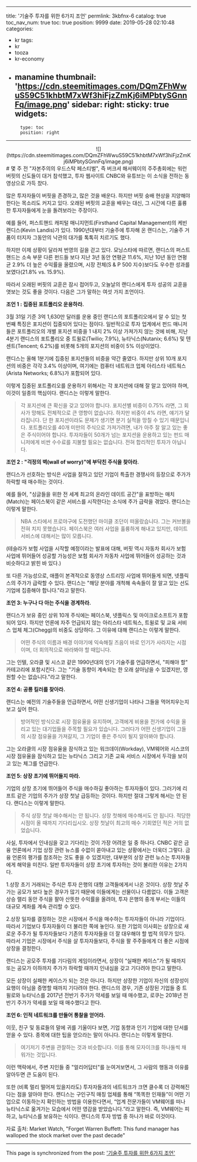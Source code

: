 
---
title: '기술주 투자를 위한 6가지 조언'
permlink: 3kbfnx-6
catalog: true
toc_nav_num: true
toc: true
position: 9999
date: 2019-05-28 02:10:48
categories:
- kr
tags:
- kr
- tooza
- kr-economy
- manamine
thumbnail: 'https://cdn.steemitimages.com/DQmZFhWwuS59C51khbtM7xWf3hiFjzZmKj6iMPbtySGnnFq/image.png'
sidebar:
    right:
        sticky: true
widgets:
    -
        type: toc
        position: right
---


<center>
![](https://cdn.steemitimages.com/DQmZFhWwuS59C51khbtM7xWf3hiFjzZmKj6iMPbtySGnnFq/image.png)
</center>
#
몇 주 전 "자본주의의 우드스탁 페스티벌", 즉 버크셔 해서웨이의 주주총회에는 워런 버핏의 신도들이 대거 참석했고, 투자 웹사이트 CNBC와 유튜브는 이 소식을 전하는 동영상으로 가득 찼다.​

많은 투자자들이 버핏을 존경하고, 많은 것을 배운다. 하지만 버핏 숭배 현상을 지양해야 한다는 목소리도 커지고 있다. 오래된 버핏의 교훈을 배우는 대신, 그 시간에 다른 훌륭한 투자자들에게 눈을 돌려보라는 주장이다.​

예를 들어, 퍼스트핸드 캐피털 매니지먼트(Firsthand Capital Management)의 케빈 랜디스(Kevin Landis)가 있다. 1990년대부터 기술주에 투자해 온 랜디스는, 기술주 거품이 터지자 그동안의 낙관의 대가를 톡톡히 치르기도 했다.​

하지만 이제 상황이 달라져 번영의 길을 걷고 있다. 모닝스타에 따르면, 랜디스의 퍼스트핸드는 소속 부문 다른 펀드들 보다 지난 3년 동안 연평균 11.6%, 지난 10년 동안 연평균 2.9% 더 높은 수익률을 올렸으며, 시장 전체(S & P 500 지수)보다도 우수한 성과를 보였다(21.8% vs. 15.9%).​

따라서 오래된 버핏의 교훈은 잠시 접어두고, 오늘날의 랜디스에게 투자 성공의 교훈을 엿보는 것도 좋을 것이다. 다음은 그가 말하는 여섯 가지 조언이다.​

**조언 1 : 집중된 포트폴리오 운용하라.**​

3월 31일 기준 3억 1,630만 달러를 운용 중인 랜디스의 포트폴리오에서 알 수 있는 첫 번째 특징은 포지션이 집중되어 있다는 점이다. 일반적으로 투자 업계에서 펀드 매니저들은 포트폴리오의 개별 포지션 비중을 1 내지 2% 이상 가져가지 않는 것에 비해, 지난 4분기 랜디스의 포트폴리오 중 트윌로(Twilio; 7.9%), 뉴타닉스(Nutanix; 6.6%) 및 텐센트(Tencent; 6.2%)를 비롯해 5개의 포지션의 비중이 5% 이상이었다.​

랜디스는 올해 1분기에 집중된 포지션들의 비중을 약간 줄였다. 하지만 상위 10개 포지션의 비중은 각각 3.4% 이상이며, 여기에는 컴퓨터 네트워크 업체 아리스타 네트웍스(Arista Networks; 6.8%)가 포함되어 있다.​

이렇게 집중된 포트폴리오를 운용하기 위해서는 각 포지션에 대해 잘 알고 있어야 하며, 이것이 일종의 핵심이다. 랜디스는 이렇게 말한다.

>각 포지션에 큰 확신을 갖고 있어야 합니다. 포지션별 비중이 0.75% 라면, 그 회사가 망해도 전체적으로 큰 영향이 없습니다. 하지만 비중이 4% 라면, 얘기가 달라집니다. 단 한 포지션이라도 문제가 생기면 분기 실적을 망칠 수 있기 때문입니다. 포트폴리오를 40개 미만의 주식으로 가져가려면, 내가 아주 잘 알고 있는 좋은 주식이어야 합니다. 투자자들이 50개가 넘는 포지션을 운용하고 있는 펀드 매니저에게 비싼 수수료를 지불할 필요는 없습니다. 전혀 합리적인 투자가 아닙니다.

**조언 2 : "걱정의 벽(wall of worry)"에 부닥친 주식을 찾아라.**​

랜디스가 선호하는 방식은 사업을 잘하고 있던 기업이 특출한 경쟁사의 등장으로 주가가 하락할 때 매수하는 것이다.​

예를 들어, "싱글들을 위한 전 세계 최고의 온라인 데이트 공간"을 표방하는 매치(Match)는 페이스북이 같은 서비스를 시작한다는 소식에 주가 급락을 겪었다. 랜디스는 이렇게 말한다.

>NBA 스타에서 프로야구에 도전했던 마이클 조던이 떠올랐습니다. 그는 커브볼을 전혀 치지 못했습니다. 페이스북은 여러 사업을 훌륭하게 해내고 있지만, 데이트 서비스에 대해서는 많이 모릅니다.

(테슬라가 보험 사업을 시작할 예정이라는 발표에 대해, 버핏 역시 자동차 회사가 보험 사업에 뛰어들어 성공할 가능성은 보험 회사가 자동차 사업에 뛰어들어 성공하는 것과 비슷하다고 밝힌 바 있다.)​

또 다른 가능성으로, 애플이 본격적으로 동영상 스트리밍 사업에 뛰어들게 되면, 넷플릭스의 주가가 급락할 수 있다. 랜디스는 "해당 분야를 개척해 속속들이 잘 알고 있는 선도 기업에 집중해야 합니다."라고 말한다.​

**조언 3: 누구나 다 아는 주식을 경계하라.**​

랜디스가 보유 중인 상위 10개 주식에는 페이스북, 넷플릭스 및 마이크로소프트가 포함되어 있다. 하지만 언론에 자주 언급되지 않는 아리스타 네트웍스, 트윌로 및 교육 서비스 업체 체그(Chegg)의 비중도 상당하다. 그 이유에 대해 랜디스는 이렇게 말한다.

>어떤 주식의 이름과 배경 이야기에 익숙해질 즈음이 바로 인기가 사라지는 시점이며, 더 회의적으로 바라봐야 할 때입니다.

그는 인텔, 오라클 및 시스코 같은 1990년대의 인기 기술주를 언급하면서, "피해야 할" 카테고리에 포함시킨다. 그는 "기술 동향이 계속되는 한 오래 살아남을 수 있겠지만, 영원할 수는 없습니다."라고 말한다.​

**조언 4: 공룡 킬러를 찾아라.**​

랜디스는 예전의 기술주들을 언급하면서, 어떤 신생기업이 나타나 그들을 먹어치우는지 보고 싶어 한다.

>방어적인 방식으로 시장 점유율을 유지하며, 고객에게 비용을 전가에 수익을 올리고 있는 대기업들을 주목할 필요가 있습니다. 그러다가 어떤 신생기업이 그들의 시장 점유율을 가져갈지, 그 기업이 좋은 주식이 될지 알아봐야 합니다.

그는 오라클의 시장 점유율을 잠식하고 있는 워크데이(Workday), VM웨어와 시스코의 시장 점유율을 잠식하고 있는 뉴타닉스 그리고 기존 교육 서비스 시장에서 두각을 보이고 있는 체그를 언급한다.​

**조언 5: 상장 초기에 뛰어들지 마라.**​

기업의 상장 초기에 뛰어들어 주식을 매수하길 좋아하는 투자자들이 있다. 그러기에 리프트 같은 기업의 주가가 상장 첫날 급등하는 것이다. 하지만 절대 그렇게 해서는 안 된다. 랜디스는 이렇게 말한다.

>주식 상장 첫날 매수해서는 안 됩니다. 상장 첫해에 매수해서도 안 됩니다. 적당한 시점이 올 때까지 기다리십시오. 상장 첫날이 최고의 매수 기회였던 적은 거의 없었습니다.

사실, 투자에서 인내심을 갖고 기다리는 것이 가장 어려운 일 중 하나다. CNBC 같은 금융 언론에서 기업 상장 관련 뉴스를 수없이 쏟아내고 있는 상황에서는 더욱더 그렇다. 금융 언론의 평가를 참조하는 것도 좋을 수 있겠지만, 대부분의 상장 관련 뉴스는 투자자들에게 해악을 미친다. 일반 투자자들이 상장 초기에 투자하는 것이 불리한 이유는 2가지다.​

1.상장 초기 거래되는 주식은 투자 은행의 대형 고객들에게서 나온 것이다. 상장 첫날 주가는 공모가 보다 높은 경우가 많기 때문에 이들에게는 선물이나 다름없다. 이들 고객은 상승 랠리 동안 주식을 팔아 산뜻한 수익률을 올려야, 투자 은행의 중개 부서는 이들의 대규모 계좌를 계속 관리할 수 있다.​

2.상장 일자를 결정하는 것은 시장에서 주식을 매수하는 투자자들이 아니라 기업이다. 따라서 기업보다 투자자들이 더 불리한 쪽에 놓인다. 또한 기업의 이사회는 상장으로 새로운 주주가 될 투자자들보다 기존의 투자자들을 더 잘 대우해야 할 법적 의무가 있다. 따라서 기업은 시장에서 주식을 살 투자자들보다, 주식을 팔 주주들에게 더 좋은 시점에 상장을 결정한다.​

랜디스는 공모주 투자를 기다림의 게임이라면서, 상장이 “실패한 케이스”가 될 때까지 또는 공모가 이하까지 주가가 하락할 때까지 인내심을 갖고 기다려야 한다고 말한다.​

모든 상장이 실패한 케이스가 되는 것은 아니다. 하지만 상장한 기업이 자신의 성장성이 요행이 아님을 증명할 때까지 기다려야 한다. 랜디스의 경우, 기존 상장된 기업들 중 트윌로와 뉴타닉스를 2017년 전반기 주가가 약세를 보일 때 매수했고, 로쿠는 2018년 전반기 주가가 약세를 보일 때 매수했다고 한다.​

**조언 6: 인적 네트워크를 만들어 통찰을 얻어라.**​

이웃, 친구 및 동료들의 말에 귀를 기울이다 보면, 기업 동향과 인기 기업에 대한 단서를 얻을 수 있다. 종목에 대한 팁을 얻으라는 말이 아니다. 랜디스는 이렇게 말한다.

>여기저기 주변을 관찰하는 것과 비슷합니다. 이를 통해 모자이크를 하나둘씩 채워가는 것입니다.

이런 맥락에서, 주변 지인들 중 "얼리어답터"를 눈여겨보면서, 그 사람의 행동과 이유를 알아두면 큰 도움이 된다.​

또한 (비록 멀리 떨어져 있을지라도) 투자자들과의 네트워크가 크면 클수록 더 강력해진다는 점을 알아야 한다. 랜디스는 구인구직 매칭 업체를 통해 “똑똑한 인재들”이 어떤 기업으로 이동하는지 확인하는 방법을 이용한다면서, “업계 전문가들이 VM웨어를 떠나 뉴타닉스로 옮겨가는 모습에서 어떤 영감을 받았습니다.”라고 말한다. 즉, VM웨어는 피하고, 뉴타닉스를 보유하는 식이다. 랜디스의 투자 방법 중 하나가 바로 이것이다.​

자료 출처: Market Watch, "Forget Warren Buffett: This fund manager has walloped the stock market over the past decade"

- - -

This page is synchronized from the post: ['기술주 투자를 위한 6가지 조언'](https://steemit.com/@pius.pius/3kbfnx-6)

